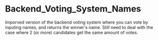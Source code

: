 # Backend_Voting_System_Names
Imporved version of the backend voting system where you can vote by inputing names, and returns the winner's name.
Still need to deal with the case where 2 (or more) candidates get the same amount of votes.
